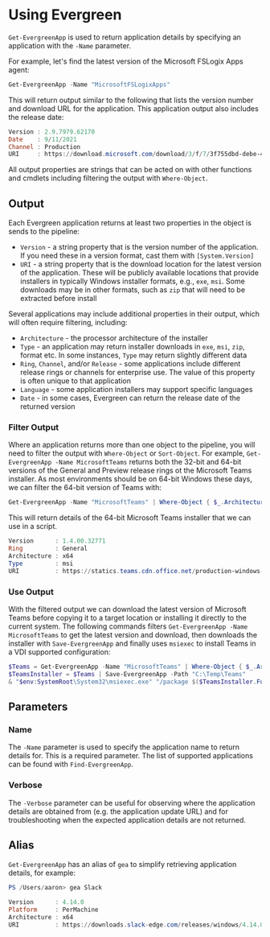 # Using Evergreen

`Get-EvergreenApp` is used to return application details by specifying an application with the `-Name` parameter.

For example, let's find the latest version of the Microsoft FSLogix Apps agent:

```powershell
Get-EvergreenApp -Name "MicrosoftFSLogixApps"
```

This will return output similar to the following that lists the version number and download URL for the application. This application output also includes the release date:

```powershell
Version : 2.9.7979.62170
Date    : 9/11/2021
Channel : Production
URI     : https://download.microsoft.com/download/3/f/7/3f755dbd-debe-46d4-811c-3e7c87bc4408/FSLogix_Apps_2.9.7979.62170.zip
```

All output properties are strings that can be acted on with other functions and cmdlets including filtering the output with `Where-Object`.

## Output

Each Evergreen application returns at least two properties in the object is sends to the pipeline:

* `Version` - a string property that is the version number of the application. If you need these in a version format, cast them with `[System.Version]`
* `URI` - a string property that is the download location for the latest version of the application. These will be publicly available locations that provide installers in typically Windows installer formats, e.g., `exe`, `msi`. Some downloads may be in other formats, such as `zip` that will need to be extracted before install

Several applications may include additional properties in their output, which will often require filtering, including:

* `Architecture` - the processor architecture of the installer
* `Type` - an application may return installer downloads in `exe`, `msi`, `zip`, format etc. In some instances, `Type` may return slightly different data
* `Ring`, `Channel`, and/or `Release` - some applications include different release rings or channels for enterprise use. The value of this property is often unique to that application
* `Language` - some application installers may support specific languages
* `Date` - in some cases, Evergreen can return the release date of the returned version

### Filter Output

Where an application returns more than one object to the pipeline, you will need to filter the output with `Where-Object` or `Sort-Object`. For example, `Get-EvergreenApp -Name MicrosoftTeams` returns both the 32-bit and 64-bit versions of the General and Preview release rings ot the Microsoft Teams installer. As most environments should be on 64-bit Windows these days, we can filter the 64-bit version of Teams with:

```powershell
Get-EvergreenApp -Name "MicrosoftTeams" | Where-Object { $_.Architecture -eq "x64" -and $_.Ring -eq "General" -and $_.Type -eq "msi" }
```

This will return details of the 64-bit Microsoft Teams installer that we can use in a script.

```powershell
Version      : 1.4.00.32771
Ring         : General
Architecture : x64
Type         : msi
URI          : https://statics.teams.cdn.office.net/production-windows-x64/1.4.00.32771/Teams_windows_x64.msi
```

### Use Output

With the filtered output we can download the latest version of Microsoft Teams before copying it to a target location or installing it directly to the current system. The following commands filters `Get-EvergreenApp -Name MicrosoftTeams` to get the latest version and download, then downloads the installer with `Save-EvergreenApp` and finally uses `msiexec` to install Teams in a VDI supported configuration:

```powershell
$Teams = Get-EvergreenApp -Name "MicrosoftTeams" | Where-Object { $_.Architecture -eq "x64" -and $_.Ring -eq "General" -and $_.Type -eq "msi" }
$TeamsInstaller = $Teams | Save-EvergreenApp -Path "C:\Temp\Teams"
& "$env:SystemRoot\System32\msiexec.exe" "/package $($TeamsInstaller.FullName) ALLUSER=1 ALLUSERS=1 /quiet"
```

## Parameters

### Name

The `-Name` parameter is used to specify the application name to return details for. This is a required parameter. The list of supported applications can be found with `Find-EvergreenApp`.

### Verbose

The `-Verbose` parameter can be useful for observing where the application details are obtained from (e.g. the application update URL) and for troubleshooting when the expected application details are not returned.

## Alias

`Get-EvergreenApp` has an alias of `gea` to simplify retrieving application details, for example:

```powershell
PS /Users/aaron> gea Slack

Version      : 4.14.0
Platform     : PerMachine
Architecture : x64
URI          : https://downloads.slack-edge.com/releases/windows/4.14.0/prod/x64/slack-standalone-4.14.0.0.msi
```
